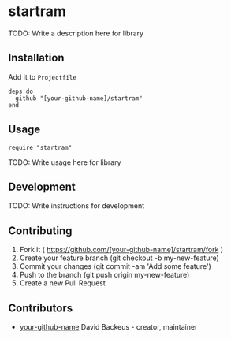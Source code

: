 # startram

TODO: Write a description here for library

## Installation

Add it to `Projectfile`

```crystal
deps do
  github "[your-github-name]/startram"
end
```

## Usage

```crystal
require "startram"
```

TODO: Write usage here for library

## Development

TODO: Write instructions for development

## Contributing

1. Fork it ( https://github.com/[your-github-name]/startram/fork )
2. Create your feature branch (git checkout -b my-new-feature)
3. Commit your changes (git commit -am 'Add some feature')
4. Push to the branch (git push origin my-new-feature)
5. Create a new Pull Request

## Contributors

- [your-github-name](https://github.com/[your-github-name]) David Backeus - creator, maintainer
